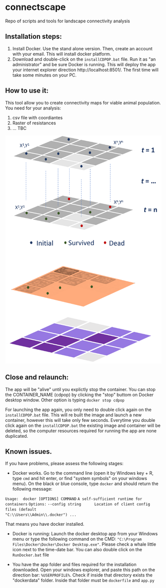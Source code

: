 # connectscape
Repo of scripts and tools for landscape connectivity analysis

## Installation steps:
1. Install Docker. Use the stand alone version. Then, create an account with your email. This will install docker platform.
2. Download and double-click on the `installCDPOP.bat` file. Run it as "an administrator" and be sure Docker is running. 
  This will deploy the app your internet explorer direction http://localhost:8501/.  The first time will take some minutes on your PC.
  

## How to use it:
This tool allow you to create connectivity maps for viable animal population.
You need for your analysis:
1. csv file with coordiantes
2. Raster of resistances
3.  ... TBC

![image](https://github.com/gonzalezivan90/connectscape/blob/main/install/steps.png?raw=true)

## Close and relaunch:
The app will be "alive" until you explictly stop the container. You can stop the CONTAINER_NAME (cdpop) by clicking the "stop" buttom on Docker desktop window.
Other option is typing `docker stop cdpop`

For launching the app again, you only need to double click again on the `installCDPOP.bat` file. This will re built the image and launch a new container, however this will take only few seconds. Everytime you double click again on the `installCDPOP.bat` the existing image and container will be deleted, so the computer resources required for running the app are none duplicated.


## Known issues.
If you have problems, please assess the following stages:
- Docker works. Go to the command line (open it by Windows key + R, type `cmd` and hit enter, or find "system symbols" on your windows menu). On the black or blue console, type `docker` and should return the following message:

`Usage:  docker [OPTIONS] COMMAND`
`A self-sufficient runtime for containers`
`Options:`
      `--config string      Location of client config files (default`   
                           `"C:\\Users\\Admin\\.docker") ... `
                              
That means you have docker installed.

- Docker is running: Launch the docker desktop app from your Windows menu or type the following command on the CMD: `"C:\Program Files\Docker\Docker\Docker Desktop.exe"`. Please check a whale little icon next to the time-date bar. You can also double click on the `RunDocker.bat` file

- You have the app folder and files required for the installation downloaded. Open your windows explorer, and paste this path on the direction bar: `%USERPROFILE%`. Check if inside that directory exists the "dockerdata" folder. Inside that folder must be `dockerfile` and `app.py`

